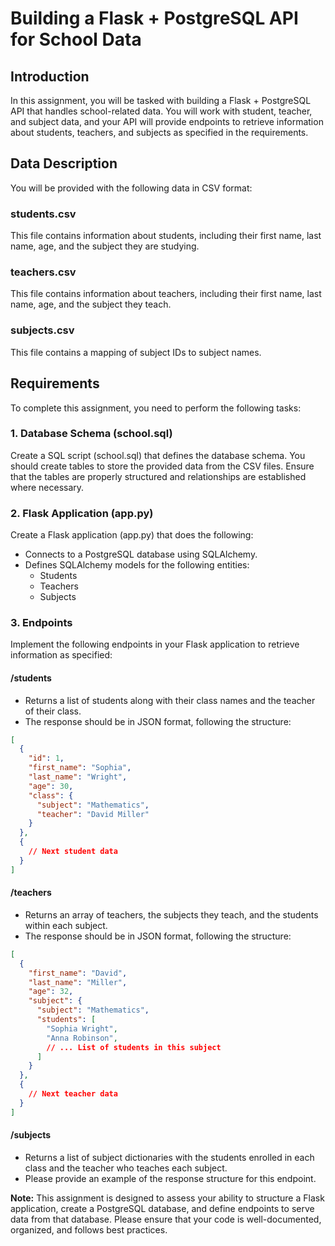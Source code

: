 # Building a Flask + PostgreSQL API for School Data

## Introduction

In this assignment, you will be tasked with building a Flask + PostgreSQL API that handles school-related data. You will work with student, teacher, and subject data, and your API will provide endpoints to retrieve information about students, teachers, and subjects as specified in the requirements.

## Data Description

You will be provided with the following data in CSV format:

### students.csv

This file contains information about students, including their first name, last name, age, and the subject they are studying.

### teachers.csv

This file contains information about teachers, including their first name, last name, age, and the subject they teach.

### subjects.csv

This file contains a mapping of subject IDs to subject names.

## Requirements

To complete this assignment, you need to perform the following tasks:

### 1. Database Schema (school.sql)

Create a SQL script (school.sql) that defines the database schema. You should create tables to store the provided data from the CSV files. Ensure that the tables are properly structured and relationships are established where necessary.

### 2. Flask Application (app.py)

Create a Flask application (app.py) that does the following:

- Connects to a PostgreSQL database using SQLAlchemy.
- Defines SQLAlchemy models for the following entities:
  - Students
  - Teachers
  - Subjects

### 3. Endpoints

Implement the following endpoints in your Flask application to retrieve information as specified:

#### /students

- Returns a list of students along with their class names and the teacher of their class.
- The response should be in JSON format, following the structure:

```json
[
  {
    "id": 1,
    "first_name": "Sophia",
    "last_name": "Wright",
    "age": 30,
    "class": {
      "subject": "Mathematics",
      "teacher": "David Miller"
    }
  },
  {
    // Next student data
  }
]
```

#### /teachers

- Returns an array of teachers, the subjects they teach, and the students within each subject.
- The response should be in JSON format, following the structure:

```json
[
  {
    "first_name": "David",
    "last_name": "Miller",
    "age": 32,
    "subject": {
      "subject": "Mathematics",
      "students": [
        "Sophia Wright",
        "Anna Robinson",
        // ... List of students in this subject
      ]
    }
  },
  {
    // Next teacher data
  }
]
```

#### /subjects

- Returns a list of subject dictionaries with the students enrolled in each class and the teacher who teaches each subject.
- Please provide an example of the response structure for this endpoint.

**Note:** This assignment is designed to assess your ability to structure a Flask application, create a PostgreSQL database, and define endpoints to serve data from that database. Please ensure that your code is well-documented, organized, and follows best practices.
